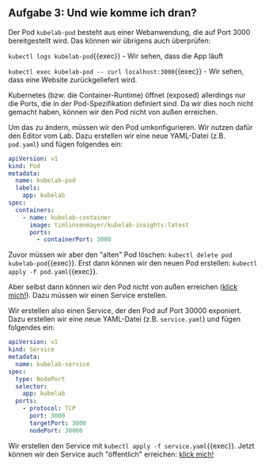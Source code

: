 ## Aufgabe 3: Und wie komme ich dran?
Der Pod `kubelab-pod` besteht aus einer Webanwendung, die auf Port 3000 bereitgestellt wird. Das können wir übrigens auch überprüfen:

`kubectl logs kubelab-pod`{{exec}} - Wir sehen, dass die App läuft

`kubectl exec kubelab-pod -- curl localhost:3000`{{exec}} - Wir sehen, dass eine Website zurückgeliefert wird.

Kubernetes (bzw. die Container-Runtime) öffnet (exposed) allerdings nur die Ports, die in der Pod-Spezifikation definiert sind. Da wir dies noch nicht gemacht haben, können wir den Pod nicht von außen erreichen.

Um das zu ändern, müssen wir den Pod umkonfigurieren. Wir nutzen dafür den Editor vom Lab. Dazu erstellen wir eine neue YAML-Datei (z.B. `pod.yaml`) und fügen folgendes ein:

```yaml
apiVersion: v1
kind: Pod
metadata:
  name: kubelab-pod
  labels:
    app: kubelab
spec:
  containers:
    - name: kubelab-container
      image: timlinsenmayer/kubelab-insights:latest
      ports:
        - containerPort: 3000
```

Zuvor müssen wir aber den "alten" Pod löschen: `kubectl delete pod kubelab-pod`{{exec}}.
Erst dann können wir den neuen Pod erstellen: `kubectl apply -f pod.yaml`{{exec}}. 

Aber selbst dann können wir den Pod nicht von außen erreichen ([klick mich!]({{TRAFFIC_HOST1_3000}})). Dazu müssen wir einen Service erstellen.

Wir erstellen also einen Service, der den Pod auf Port 30000 exponiert. Dazu erstellen wir eine neue YAML-Datei (z.B. `service.yaml`) und fügen folgendes ein:

```yaml
apiVersion: v1
kind: Service
metadata:
  name: kubelab-service
spec:
  type: NodePort
  selector:
    app: kubelab
  ports:
    - protocol: TCP
      port: 3000
      targetPort: 3000
      nodePort: 30000
```

Wir erstellen den Service mit `kubectl apply -f service.yaml`{{exec}}.
Jetzt können wir den Service auch "öffentlich" erreichen: [klick mich!]({{TRAFFIC_HOST1_30000}})
